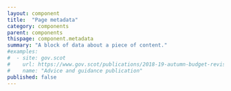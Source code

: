 ```yaml
---
layout: component
title:  "Page metadata"
category: components
parent: components
thispage: component.metadata
summary: "A block of data about a piece of content."
#examples:
#  - site: gov.scot
#    url: https://www.gov.scot/publications/2018-19-autumn-budget-revision-supporting-document/
#    name: "Advice and guidance publication"
published: false
---
```

